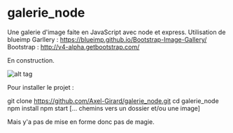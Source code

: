 # galerie_node

Une galerie d'image faite en JavaScript avec node et express.
Utilisation de
  blueimp Garllery : https://blueimp.github.io/Bootstrap-Image-Gallery/
  Bootstrap : http://v4-alpha.getbootstrap.com/


En construction.

![alt tag](https://media.giphy.com/media/UBSQSpyFUSgcE/giphy.gif)

Pour installer le projet :

git clone https://github.com/Axel-Girard/galerie_node.git
cd galerie_node
npm install
npm start [... chemins vers un dossier et/ou une image]

Mais y'a pas de mise en forme donc pas de magie.
